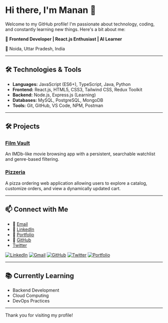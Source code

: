 # Hi there, I'm Manan 👋

Welcome to my GitHub profile! I'm passionate about technology, coding, and constantly learning new things. Here's a bit about me:

🎯 **Frontend Developer | React.js Enthusiast | AI Learner**

📍 Noida, Uttar Pradesh, India

---

## 🛠️ Technologies & Tools
- **Languages:**  JavaScript (ES6+), TypeScript, Java, Python
- **Frontend:** React.js, HTML5, CSS3, Tailwind CSS, Redux Toolkit
- **Backend:** Node.js, Express.js (Learning)
- **Databases:** MySQL, PostgreSQL, MongoDB
- **Tools:** Git, GitHub, VS Code, NPM, Postman

---

## 🛠️ Projects

### [Film Vault](https://film-vault-git-main-manan011s-projects.vercel.app/)
An IMDb-like movie browsing app with a persistent, searchable watchlist and genre-based filtering.

### [Pizzeria](https://github.com/manan011/pizzeria)
A pizza ordering web application allowing users to explore a catalog, customize orders, and view a dynamically updated cart.

---

## 📫 Connect with Me

- 📧 [Email](mailto:mananagarwal1103@gmail.com)
- 🔗 [LinkedIn](https://www.linkedin.com/in/manan011)
- 💼 [Portfolio](https://portfolio-mananagarwal.vercel.app/)
- 🐙 [GitHub](https://github.com/manan011)
- [Twitter](https://twitter.com/manan011)


[![LinkedIn](https://img.shields.io/badge/LinkedIn-blue?logo=linkedin&style=for-the-badge)](https://www.linkedin.com/in/manan011)
[![Gmail](https://img.shields.io/badge/Gmail-D14836?logo=gmail&logoColor=white&style=for-the-badge)](mailto:mananagarwal1103@gmail.com)
[![GitHub](https://img.shields.io/badge/GitHub-black?logo=github&style=for-the-badge)](https://github.com/manan011)
[![Twitter](https://img.shields.io/badge/Twitter-1DA1F2?logo=twitter&logoColor=white&style=for-the-badge)](https://twitter.com/YOUR_HANDLE)
[![Portfolio](https://img.shields.io/badge/Portfolio-24292E?logo=firefox-browser&logoColor=white&style=for-the-badge)](https://manan011.github.io/)



---

## 📚 Currently Learning

- Backend Development
- Cloud Computing
- DevOps Practices

---

Thank you for visiting my profile!
